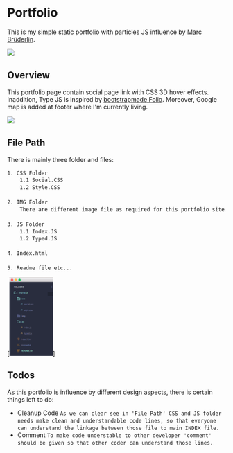 # Portfolio

This is my simple static portfolio with particles JS influence by [Marc Brüderlin](https://github.com/marcbruederlin/particles.js).  

[<img src="http://i.giphy.com/CPEar2kArhFny.gif"/>](https://marcbruederlin.github.io/particles.js/)

## Overview

This portfolio page contain social page link with CSS 3D hover effects. Inaddition, Type JS is inspired by [bootstrapmade Folio](https://bootstrapmade.com/demo/themes/Folio/index.html). Moreover, Google map is added at footer where I'm currently living.

[<img src="http://i.giphy.com/CPEar2kArhFny.gif"/>](https://marcbruederlin.github.io/particles.js/)

## File Path

There is mainly three folder and files:

```sh
1. CSS Folder
    1.1 Social.CSS
    1.2 Style.CSS
    
2. IMG Folder
    There are different image file as required for this portfolio site.
    
3. JS Folder
    1.1 Index.JS
    1.2 Typed.JS
    
4. Index.html

5. Readme file etc...

```
[<img src="img/folder.png" width="100">]

## Todos

As this portfolio is influence by different design aspects, there is certain things left to do:

- Cleanup Code `As we can clear see in 'File Path' CSS and JS folder needs make clean and understandable code lines, so that everyone can understand the linkage between those file to main INDEX file.`
- Comment `To make code understable to other developer 'comment' should be given so that other coder can understand those lines.` 
